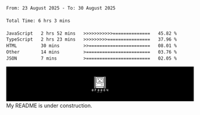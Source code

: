 <!--START_SECTION:waka-->

```txt
From: 23 August 2025 - To: 30 August 2025

Total Time: 6 hrs 3 mins

JavaScript   2 hrs 52 mins   >>>>>>>>>>>==============   45.82 %
TypeScript   2 hrs 23 mins   >>>>>>>>>================   37.96 %
HTML         30 mins         >>=======================   08.01 %
Other        14 mins         >========================   03.76 %
JSON         7 mins          >========================   02.05 %
```

<!--END_SECTION:waka-->

<img src="https://raw.githubusercontent.com/n3xta/image-hosting/main/img/202411032331174.png"/>
My README is under construction. 

